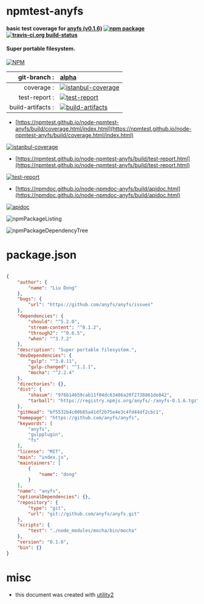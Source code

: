 # npmtest-anyfs

#### basic test coverage for  [anyfs (v0.1.6)](https://github.com/anyfs/anyfs)  [![npm package](https://img.shields.io/npm/v/npmtest-anyfs.svg?style=flat-square)](https://www.npmjs.org/package/npmtest-anyfs) [![travis-ci.org build-status](https://api.travis-ci.org/npmtest/node-npmtest-anyfs.svg)](https://travis-ci.org/npmtest/node-npmtest-anyfs)

#### Super portable filesystem.

[![NPM](https://nodei.co/npm/anyfs.png?downloads=true&downloadRank=true&stars=true)](https://www.npmjs.com/package/anyfs)

| git-branch : | [alpha](https://github.com/npmtest/node-npmtest-anyfs/tree/alpha)|
|--:|:--|
| coverage : | [![istanbul-coverage](https://npmtest.github.io/node-npmtest-anyfs/build/coverage.badge.svg)](https://npmtest.github.io/node-npmtest-anyfs/build/coverage.html/index.html)|
| test-report : | [![test-report](https://npmtest.github.io/node-npmtest-anyfs/build/test-report.badge.svg)](https://npmtest.github.io/node-npmtest-anyfs/build/test-report.html)|
| build-artifacts : | [![build-artifacts](https://npmtest.github.io/node-npmtest-anyfs/glyphicons_144_folder_open.png)](https://github.com/npmtest/node-npmtest-anyfs/tree/gh-pages/build)|

- [https://npmtest.github.io/node-npmtest-anyfs/build/coverage.html/index.html](https://npmtest.github.io/node-npmtest-anyfs/build/coverage.html/index.html)

[![istanbul-coverage](https://npmtest.github.io/node-npmtest-anyfs/build/screenCapture.buildCi.browser.%252Ftmp%252Fbuild%252Fcoverage.lib.html.png)](https://npmtest.github.io/node-npmtest-anyfs/build/coverage.html/index.html)

- [https://npmtest.github.io/node-npmtest-anyfs/build/test-report.html](https://npmtest.github.io/node-npmtest-anyfs/build/test-report.html)

[![test-report](https://npmtest.github.io/node-npmtest-anyfs/build/screenCapture.buildCi.browser.%252Ftmp%252Fbuild%252Ftest-report.html.png)](https://npmtest.github.io/node-npmtest-anyfs/build/test-report.html)

- [https://npmdoc.github.io/node-npmdoc-anyfs/build/apidoc.html](https://npmdoc.github.io/node-npmdoc-anyfs/build/apidoc.html)

[![apidoc](https://npmdoc.github.io/node-npmdoc-anyfs/build/screenCapture.buildCi.browser.%252Ftmp%252Fbuild%252Fapidoc.html.png)](https://npmdoc.github.io/node-npmdoc-anyfs/build/apidoc.html)

![npmPackageListing](https://npmtest.github.io/node-npmtest-anyfs/build/screenCapture.npmPackageListing.svg)

![npmPackageDependencyTree](https://npmtest.github.io/node-npmtest-anyfs/build/screenCapture.npmPackageDependencyTree.svg)



# package.json

```json

{
    "author": {
        "name": "Liu Dong"
    },
    "bugs": {
        "url": "https://github.com/anyfs/anyfs/issues"
    },
    "dependencies": {
        "should": "^5.2.0",
        "stream-content": "^0.1.2",
        "through2": "^0.6.5",
        "when": "^3.7.2"
    },
    "description": "Super portable filesystem.",
    "devDependencies": {
        "gulp": "^3.8.11",
        "gulp-changed": "^1.2.1",
        "mocha": "^2.2.4"
    },
    "directories": {},
    "dist": {
        "shasum": "976b14659cab11f04dc63486a20f2738861de842",
        "tarball": "https://registry.npmjs.org/anyfs/-/anyfs-0.1.6.tgz"
    },
    "gitHead": "bf5532b4c00b85a41df2b75e4e3c4fd44df2cbc1",
    "homepage": "https://github.com/anyfs/anyfs",
    "keywords": [
        "anyfs",
        "gulpplugin",
        "fs"
    ],
    "license": "MIT",
    "main": "index.js",
    "maintainers": [
        {
            "name": "dong"
        }
    ],
    "name": "anyfs",
    "optionalDependencies": {},
    "repository": {
        "type": "git",
        "url": "git://github.com/anyfs/anyfs.git"
    },
    "scripts": {
        "test": "./node_modules/mocha/bin/mocha"
    },
    "version": "0.1.6",
    "bin": {}
}
```



# misc
- this document was created with [utility2](https://github.com/kaizhu256/node-utility2)
